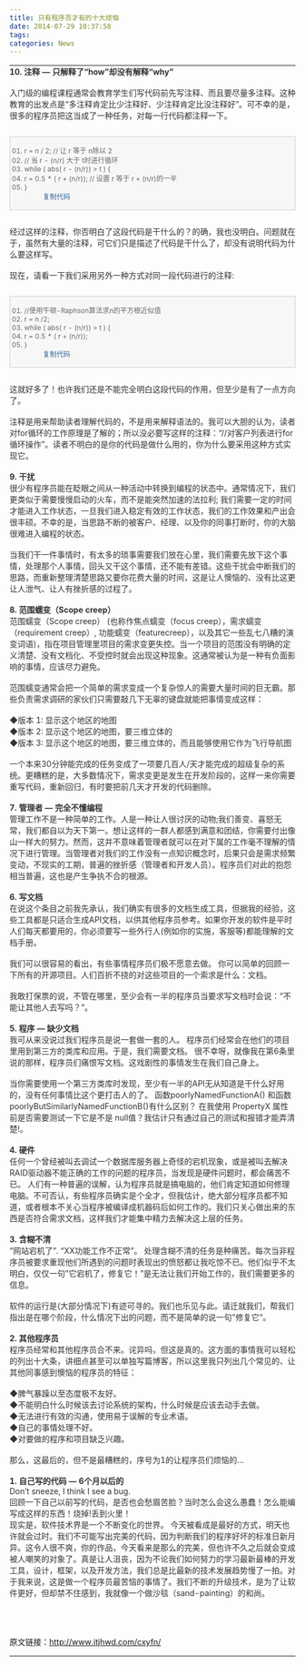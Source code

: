 ```yaml
---
title: 只有程序员才有的十大烦恼
date: 2014-07-29 10:37:58
tags: 
categories: News
---
```


<!--more-->


<div id="sina_keyword_ad_area2" class="articalContent   newfont_family">
<table cellspacing="0" cellpadding="0">
<tbody style="word-wrap:break-word; padding-bottom:0px; padding-top:0px; padding-left:0px; margin:0px; padding-right:0px">
<tr style="word-wrap:break-word; padding-bottom:0px; padding-top:0px; padding-left:0px; margin:0px; padding-right:0px">
<td style="word-wrap:break-word; font-size:14px; padding-bottom:0px; padding-top:0px; padding-left:0px; margin:0px; padding-right:0px">
<p align="left" style="word-wrap:break-word; padding-bottom:0px; padding-top:0px; padding-left:0px; margin:0px; padding-right:0px">
<span style="color:#333333; word-wrap:break-word; padding-bottom:0px; padding-top:0px; padding-left:0px; margin:0px; padding-right:0px"><span style="word-wrap:break-word; font-weight:700; padding-bottom:0px; padding-top:0px; padding-left:0px; margin:0px; padding-right:0px">10.
 注释 — 只解释了“how”却没有解释“why”</span></span></p>
<br style="word-wrap:break-word; padding-bottom:0px; padding-top:0px; padding-left:0px; margin:0px; padding-right:0px">
<p align="left" style="word-wrap:break-word; padding-bottom:0px; padding-top:0px; padding-left:0px; margin:0px; padding-right:0px">
<span style="color:#333333; word-wrap:break-word; padding-bottom:0px; padding-top:0px; padding-left:0px; margin:0px; padding-right:0px">入门级的编程课程通常会教育学生们写代码前先写注释、而且要尽量多注释。这种教育的出发点是“多注释肯定比少注释好、少注释肯定比没注释好”。可不幸的是，很多的程序员把这当成了一种任务，对每一行代码都注释一下。</span></p>
<br style="word-wrap:break-word; padding-bottom:0px; padding-top:0px; padding-left:0px; margin:0px; padding-right:0px">
<div style="overflow:hidden; word-wrap:break-word; border-top:rgb(204,204,204) 1px solid; border-right:rgb(204,204,204) 1px solid; border-bottom:rgb(204,204,204) 1px solid; zoom:1; color:rgb(102,102,102); padding-bottom:15px; padding-top:15px; padding-left:15px; margin:10px 0px; border-left:rgb(204,204,204) 1px solid; padding-right:15px; background-color:rgb(247,247,247)">
<div style="word-wrap:break-word; padding-bottom:0px; padding-top:0px; padding-left:0px; margin:0px; padding-right:0px">
<ol style="list-style-type:none; word-wrap:break-word; padding-bottom:0px!important; padding-top:0px!important; padding-left:0px!important; margin:0px 0px 0px 10px; padding-right:0px!important">
<li style="list-style-type:decimal-leading-zero; word-wrap:break-word; font-size:12px">
r = n / 2; // 让 r 等于 n除以 2&nbsp;<wbr>&nbsp;<wbr><br style="word-wrap:break-word; padding-bottom:0px; padding-top:0px; padding-left:0px; margin:0px; padding-right:0px">
</li><li style="list-style-type:decimal-leading-zero; word-wrap:break-word; font-size:12px">
// 当 r - (n/r) 大于 t时进行循环&nbsp;<wbr>&nbsp;<wbr><br style="word-wrap:break-word; padding-bottom:0px; padding-top:0px; padding-left:0px; margin:0px; padding-right:0px">
</li><li style="list-style-type:decimal-leading-zero; word-wrap:break-word; font-size:12px">
while ( abs( r - (n/r)) &gt; t ) {&nbsp;<wbr>&nbsp;<wbr><br style="word-wrap:break-word; padding-bottom:0px; padding-top:0px; padding-left:0px; margin:0px; padding-right:0px">
</li><li style="list-style-type:decimal-leading-zero; word-wrap:break-word; font-size:12px">
r = 0.5 * ( r &#43; (n/r)); // 设置 r 等于 r &#43; (n/r)的一半&nbsp;<wbr>&nbsp;<wbr><br style="word-wrap:break-word; padding-bottom:0px; padding-top:0px; padding-left:0px; margin:0px; padding-right:0px">
</li><li style="list-style-type:decimal-leading-zero; word-wrap:break-word; font-size:12px">
}</li></ol>
</div>
<span style="font-size:12px; color:#336699; word-wrap:break-word; padding-bottom:0px; font-style:normal; padding-top:0px; padding-left:0px; margin:0px 0px 0px 43px; padding-right:0px">复制代码</span></div>
<br style="word-wrap:break-word; padding-bottom:0px; padding-top:0px; padding-left:0px; margin:0px; padding-right:0px">
<p align="left" style="word-wrap:break-word; padding-bottom:0px; padding-top:0px; padding-left:0px; margin:0px; padding-right:0px">
<span style="color:#333333; word-wrap:break-word; padding-bottom:0px; padding-top:0px; padding-left:0px; margin:0px; padding-right:0px">经过这样的注释，你否明白了这段代码是干什么的？的确，我也没明白。问题就在于，虽然有大量的注释，可它们只是描述了代码是干什么了，却没有说明代码为什么要这样写。</span></p>
<br style="word-wrap:break-word; padding-bottom:0px; padding-top:0px; padding-left:0px; margin:0px; padding-right:0px">
<p align="left" style="word-wrap:break-word; padding-bottom:0px; padding-top:0px; padding-left:0px; margin:0px; padding-right:0px">
<span style="color:#333333; word-wrap:break-word; padding-bottom:0px; padding-top:0px; padding-left:0px; margin:0px; padding-right:0px">现在，请看一下我们采用另外一种方式对同一段代码进行的注释:</span></p>
<br style="word-wrap:break-word; padding-bottom:0px; padding-top:0px; padding-left:0px; margin:0px; padding-right:0px">
<div style="overflow:hidden; word-wrap:break-word; border-top:rgb(204,204,204) 1px solid; border-right:rgb(204,204,204) 1px solid; border-bottom:rgb(204,204,204) 1px solid; zoom:1; color:rgb(102,102,102); padding-bottom:15px; padding-top:15px; padding-left:15px; margin:10px 0px; border-left:rgb(204,204,204) 1px solid; padding-right:15px; background-color:rgb(247,247,247)">
<div style="word-wrap:break-word; padding-bottom:0px; padding-top:0px; padding-left:0px; margin:0px; padding-right:0px">
<ol style="list-style-type:none; word-wrap:break-word; padding-bottom:0px!important; padding-top:0px!important; padding-left:0px!important; margin:0px 0px 0px 10px; padding-right:0px!important">
<li style="list-style-type:decimal-leading-zero; word-wrap:break-word; font-size:12px">
//使用牛顿-Raphson算法求n的平方根近&#20284;&#20540;&nbsp;<wbr>&nbsp;<wbr><br style="word-wrap:break-word; padding-bottom:0px; padding-top:0px; padding-left:0px; margin:0px; padding-right:0px">
</li><li style="list-style-type:decimal-leading-zero; word-wrap:break-word; font-size:12px">
r = n /2;&nbsp;<wbr>&nbsp;<wbr><br style="word-wrap:break-word; padding-bottom:0px; padding-top:0px; padding-left:0px; margin:0px; padding-right:0px">
</li><li style="list-style-type:decimal-leading-zero; word-wrap:break-word; font-size:12px">
while ( abs( r - (n/r)) &gt; t ) {&nbsp;<wbr>&nbsp;<wbr><br style="word-wrap:break-word; padding-bottom:0px; padding-top:0px; padding-left:0px; margin:0px; padding-right:0px">
</li><li style="list-style-type:decimal-leading-zero; word-wrap:break-word; font-size:12px">
r = 0.5 * ( r &#43; (n/r));&nbsp;<wbr>&nbsp;<wbr><br style="word-wrap:break-word; padding-bottom:0px; padding-top:0px; padding-left:0px; margin:0px; padding-right:0px">
</li><li style="list-style-type:decimal-leading-zero; word-wrap:break-word; font-size:12px">
}</li></ol>
</div>
<span style="font-size:12px; color:#336699; word-wrap:break-word; padding-bottom:0px; font-style:normal; padding-top:0px; padding-left:0px; margin:0px 0px 0px 43px; padding-right:0px">复制代码</span></div>
<br style="word-wrap:break-word; padding-bottom:0px; padding-top:0px; padding-left:0px; margin:0px; padding-right:0px">
<p align="left" style="word-wrap:break-word; padding-bottom:0px; padding-top:0px; padding-left:0px; margin:0px; padding-right:0px">
<span style="color:#333333; word-wrap:break-word; padding-bottom:0px; padding-top:0px; padding-left:0px; margin:0px; padding-right:0px">这就好多了！也许我们还是不能完全明白这段代码的作用，但至少是有了一点方向了。</span></p>
<br style="word-wrap:break-word; padding-bottom:0px; padding-top:0px; padding-left:0px; margin:0px; padding-right:0px">
<p align="left" style="word-wrap:break-word; padding-bottom:0px; padding-top:0px; padding-left:0px; margin:0px; padding-right:0px">
<span style="color:#333333; word-wrap:break-word; padding-bottom:0px; padding-top:0px; padding-left:0px; margin:0px; padding-right:0px">注释是用来帮助读者理解代码的，不是用来解释语法的。我可以大胆的认为，读者对for循环的工作原理是了解的；所以没必要写这样的注释：“//对客户列表进行for循环操作”。读者不明白的是你的代码是做什么用的，你为什么要采用这种方式实现它。</span></p>
<br style="word-wrap:break-word; padding-bottom:0px; padding-top:0px; padding-left:0px; margin:0px; padding-right:0px">
<p align="left" style="word-wrap:break-word; padding-bottom:0px; padding-top:0px; padding-left:0px; margin:0px; padding-right:0px">
<span style="color:#333333; word-wrap:break-word; padding-bottom:0px; padding-top:0px; padding-left:0px; margin:0px; padding-right:0px"><span style="word-wrap:break-word; font-weight:700; padding-bottom:0px; padding-top:0px; padding-left:0px; margin:0px; padding-right:0px">9.
 干扰</span></span></p>
<p align="left" style="word-wrap:break-word; padding-bottom:0px; padding-top:0px; padding-left:0px; margin:0px; padding-right:0px">
<span style="color:#333333; word-wrap:break-word; padding-bottom:0px; padding-top:0px; padding-left:0px; margin:0px; padding-right:0px">很少有程序员能在眨&#30524;之间从一种活动中转换到编程的状态中。通常情况下，我们更类&#20284;于需要慢慢启动的火车，而不是能突然加速的法拉利; 我们需要一定的时间才能进入工作状态，一旦我们进入稳定有效的工作状态，我们的工作效果和产出会很丰硕。不幸的是，当思路不断的被客户、经理、以及你的同事打断时，你的大脑很难进入编程的状态。</span></p>
<br style="word-wrap:break-word; padding-bottom:0px; padding-top:0px; padding-left:0px; margin:0px; padding-right:0px">
<p align="left" style="word-wrap:break-word; padding-bottom:0px; padding-top:0px; padding-left:0px; margin:0px; padding-right:0px">
<span style="color:#333333; word-wrap:break-word; padding-bottom:0px; padding-top:0px; padding-left:0px; margin:0px; padding-right:0px">当我们干一件事情时，有太多的琐事需要我们放在心里，我们需要先放下这个事情，处理那个人事情，回头又干这个事情，还不能有差错。这些干扰会中断我们的思路，而重新整理清楚思路又要你花费大量的时间，这是让人懊恼的、没有比这更让人泄气、让人有挫折感的过程了。</span></p>
<br style="word-wrap:break-word; padding-bottom:0px; padding-top:0px; padding-left:0px; margin:0px; padding-right:0px">
<p align="left" style="word-wrap:break-word; padding-bottom:0px; padding-top:0px; padding-left:0px; margin:0px; padding-right:0px">
<span style="color:#333333; word-wrap:break-word; padding-bottom:0px; padding-top:0px; padding-left:0px; margin:0px; padding-right:0px"><span style="word-wrap:break-word; font-weight:700; padding-bottom:0px; padding-top:0px; padding-left:0px; margin:0px; padding-right:0px">8.
 范围蠕变（Scope creep）</span></span></p>
<p align="left" style="word-wrap:break-word; padding-bottom:0px; padding-top:0px; padding-left:0px; margin:0px; padding-right:0px">
<span style="color:#333333; word-wrap:break-word; padding-bottom:0px; padding-top:0px; padding-left:0px; margin:0px; padding-right:0px">范围蠕变（Scope creep） (也称作焦点蠕变（focus creep），需求蠕变（requirement creep）, 功能蠕变（featurecreep），以及其它一些乱七八糟的演变词语)，指在项目管理里项目的需求变更失控。当一个项目的范围没有明确的定义清楚、没有文档化、不受控时就会出现这种现象。这通常被认为是一种有负面影响的事情，应该尽力避免。</span></p>
<br style="word-wrap:break-word; padding-bottom:0px; padding-top:0px; padding-left:0px; margin:0px; padding-right:0px">
<p align="left" style="word-wrap:break-word; padding-bottom:0px; padding-top:0px; padding-left:0px; margin:0px; padding-right:0px">
<span style="color:#333333; word-wrap:break-word; padding-bottom:0px; padding-top:0px; padding-left:0px; margin:0px; padding-right:0px">范围蠕变通常会把一个简单的需求变成一个复杂惊人的需要大量时间的巨无霸。那些负责需求调研的家伙们只需要敲几下无辜的键盘就能把事情变成这样：</span></p>
<br style="word-wrap:break-word; padding-bottom:0px; padding-top:0px; padding-left:0px; margin:0px; padding-right:0px">
<p align="left" style="word-wrap:break-word; padding-bottom:0px; padding-top:0px; padding-left:0px; margin:0px; padding-right:0px">
<span style="color:#333333; word-wrap:break-word; padding-bottom:0px; padding-top:0px; padding-left:0px; margin:0px; padding-right:0px">◆版本 1: 显示这个地区的地图</span></p>
<p align="left" style="word-wrap:break-word; padding-bottom:0px; padding-top:0px; padding-left:0px; margin:0px; padding-right:0px">
<span style="color:#333333; word-wrap:break-word; padding-bottom:0px; padding-top:0px; padding-left:0px; margin:0px; padding-right:0px">◆版本 2: 显示这个地区的地图，要三维立体的</span></p>
<p align="left" style="word-wrap:break-word; padding-bottom:0px; padding-top:0px; padding-left:0px; margin:0px; padding-right:0px">
<span style="color:#333333; word-wrap:break-word; padding-bottom:0px; padding-top:0px; padding-left:0px; margin:0px; padding-right:0px">◆版本 3: 显示这个地区的地图，要三维立体的，而且能够使用它作为飞行导航图</span></p>
<br style="word-wrap:break-word; padding-bottom:0px; padding-top:0px; padding-left:0px; margin:0px; padding-right:0px">
<p align="left" style="word-wrap:break-word; padding-bottom:0px; padding-top:0px; padding-left:0px; margin:0px; padding-right:0px">
<span style="color:#333333; word-wrap:break-word; padding-bottom:0px; padding-top:0px; padding-left:0px; margin:0px; padding-right:0px">一个本来30分钟能完成的任务变成了一项要几百人/天才能完成的超级复杂的系统。更糟糕的是，大多数情况下，需求变更是发生在开发阶段的，这样一来你需要重写代码，重新回归，有时要把前几天才开发的代码删除。</span></p>
<br style="word-wrap:break-word; padding-bottom:0px; padding-top:0px; padding-left:0px; margin:0px; padding-right:0px">
<p align="left" style="word-wrap:break-word; padding-bottom:0px; padding-top:0px; padding-left:0px; margin:0px; padding-right:0px">
<span style="color:#333333; word-wrap:break-word; padding-bottom:0px; padding-top:0px; padding-left:0px; margin:0px; padding-right:0px"><span style="word-wrap:break-word; font-weight:700; padding-bottom:0px; padding-top:0px; padding-left:0px; margin:0px; padding-right:0px">7.
 管理者 — 完全不懂编程</span></span></p>
<p align="left" style="word-wrap:break-word; padding-bottom:0px; padding-top:0px; padding-left:0px; margin:0px; padding-right:0px">
<span style="color:#333333; word-wrap:break-word; padding-bottom:0px; padding-top:0px; padding-left:0px; margin:0px; padding-right:0px">管理工作不是一种简单的工作。人是一种让人很讨厌的动物;我们善变、喜怒无常，我们都自以为天下第一。想让这样的一群人都感到满意和团结，你需要付出像山一样大的努力。然而，这并不意味着管理者就可以在对下属的工作毫不理解的情况下进行管理。当管理者对我们的工作没有一点知识概念时，后果只会是需求频繁变动，不现实的工期，普遍的挫折感（管理者和开发人员）。程序员们对此的抱怨相当普遍，这也是产生争执不合的根源。</span></p>
<br style="word-wrap:break-word; padding-bottom:0px; padding-top:0px; padding-left:0px; margin:0px; padding-right:0px">
<p align="left" style="word-wrap:break-word; padding-bottom:0px; padding-top:0px; padding-left:0px; margin:0px; padding-right:0px">
<span style="color:#333333; word-wrap:break-word; padding-bottom:0px; padding-top:0px; padding-left:0px; margin:0px; padding-right:0px"><span style="word-wrap:break-word; font-weight:700; padding-bottom:0px; padding-top:0px; padding-left:0px; margin:0px; padding-right:0px">6.
 写文档</span></span></p>
<p align="left" style="word-wrap:break-word; padding-bottom:0px; padding-top:0px; padding-left:0px; margin:0px; padding-right:0px">
<span style="color:#333333; word-wrap:break-word; padding-bottom:0px; padding-top:0px; padding-left:0px; margin:0px; padding-right:0px">在说这个条目之前我先承认，我们确实有很多的文档生成工具，但据我的经验，这些工具都是只适合生成API文档，以供其他程序员参考。如果你开发的软件是平时人们每天都要用的，你必须要写一些外行人(例如你的实施，客服等)都能理解的文档手册。</span></p>
<br style="word-wrap:break-word; padding-bottom:0px; padding-top:0px; padding-left:0px; margin:0px; padding-right:0px">
<p align="left" style="word-wrap:break-word; padding-bottom:0px; padding-top:0px; padding-left:0px; margin:0px; padding-right:0px">
<span style="color:#333333; word-wrap:break-word; padding-bottom:0px; padding-top:0px; padding-left:0px; margin:0px; padding-right:0px">我们可以很容易的看出，有些事情程序员们极不愿意去做。 你可以简单的回顾一下所有的开源项目。人们百折不挠的对这些项目的一个索求是什么：文档。</span></p>
<p align="left" style="word-wrap:break-word; padding-bottom:0px; padding-top:0px; padding-left:0px; margin:0px; padding-right:0px">
<span style="color:#333333; word-wrap:break-word; padding-bottom:0px; padding-top:0px; padding-left:0px; margin:0px; padding-right:0px"><br style="word-wrap:break-word; padding-bottom:0px; padding-top:0px; padding-left:0px; margin:0px; padding-right:0px">
我敢打保票的说，不管在哪里，至少会有一半的程序员当要求写文档时会说：“不能让其他人去写吗？“。</span></p>
<br style="word-wrap:break-word; padding-bottom:0px; padding-top:0px; padding-left:0px; margin:0px; padding-right:0px">
<p align="left" style="word-wrap:break-word; padding-bottom:0px; padding-top:0px; padding-left:0px; margin:0px; padding-right:0px">
<span style="color:#333333; word-wrap:break-word; padding-bottom:0px; padding-top:0px; padding-left:0px; margin:0px; padding-right:0px"><span style="word-wrap:break-word; font-weight:700; padding-bottom:0px; padding-top:0px; padding-left:0px; margin:0px; padding-right:0px">5.
 程序 — 缺少文档</span></span></p>
<p align="left" style="word-wrap:break-word; padding-bottom:0px; padding-top:0px; padding-left:0px; margin:0px; padding-right:0px">
<span style="color:#333333; word-wrap:break-word; padding-bottom:0px; padding-top:0px; padding-left:0px; margin:0px; padding-right:0px">我可从来没说过我们程序员是说一套做一套的人。 程序员们经常会在他们的项目里用到第三方的类库和应用。于是，我们需要文档。 很不幸呀，就像我在第6条里说的那样，程序员们痛恨写文档。这戏剧性的事情发生在我们自己身上。</span></p>
<br style="word-wrap:break-word; padding-bottom:0px; padding-top:0px; padding-left:0px; margin:0px; padding-right:0px">
<p align="left" style="word-wrap:break-word; padding-bottom:0px; padding-top:0px; padding-left:0px; margin:0px; padding-right:0px">
<span style="color:#333333; word-wrap:break-word; padding-bottom:0px; padding-top:0px; padding-left:0px; margin:0px; padding-right:0px">当你需要使用一个第三方类库时发现，至少有一半的API无从知道是干什么好用的，没有任何事情比这个更打击人的了。 函数poorlyNamedFunctionA() 和函数 poorlyButSimilarlyNamedF<wbr>unctionB()有什么区别？
 在我使用 PropertyX 属性前是否需要测试一下它是不是 null&#20540;？我估计只有通过自己的测试和报错才能弄清楚!。</span></p>
<br style="word-wrap:break-word; padding-bottom:0px; padding-top:0px; padding-left:0px; margin:0px; padding-right:0px">
<p align="left" style="word-wrap:break-word; padding-bottom:0px; padding-top:0px; padding-left:0px; margin:0px; padding-right:0px">
<span style="color:#333333; word-wrap:break-word; padding-bottom:0px; padding-top:0px; padding-left:0px; margin:0px; padding-right:0px"><span style="word-wrap:break-word; font-weight:700; padding-bottom:0px; padding-top:0px; padding-left:0px; margin:0px; padding-right:0px">4.
 硬件</span></span></p>
<p align="left" style="word-wrap:break-word; padding-bottom:0px; padding-top:0px; padding-left:0px; margin:0px; padding-right:0px">
<span style="color:#333333; word-wrap:break-word; padding-bottom:0px; padding-top:0px; padding-left:0px; margin:0px; padding-right:0px">任何一个曾经被叫去调试一个数据库服务器上奇怪的宕机现象，或是被叫去解决RAID驱动器不能正确的工作的问题的程序员，当发现是硬件问题时，都会痛苦不已。 人们有一种普遍的误解，认为程序员就是搞电脑的，他们肯定知道如何修理电脑。不可否认，有些程序员确实是个全才，但我估计，绝大部分程序员都不知道，或者根本不关心当程序被编译成机器码后如何工作的。我们只关心做出来的东西是否符合需求文档，这样我们才能集中精力去解决这上层的任务。</span></p>
<br style="word-wrap:break-word; padding-bottom:0px; padding-top:0px; padding-left:0px; margin:0px; padding-right:0px">
<p align="left" style="word-wrap:break-word; padding-bottom:0px; padding-top:0px; padding-left:0px; margin:0px; padding-right:0px">
<span style="color:#333333; word-wrap:break-word; padding-bottom:0px; padding-top:0px; padding-left:0px; margin:0px; padding-right:0px"><span style="word-wrap:break-word; font-weight:700; padding-bottom:0px; padding-top:0px; padding-left:0px; margin:0px; padding-right:0px">3.
 含糊不清</span></span></p>
<p align="left" style="word-wrap:break-word; padding-bottom:0px; padding-top:0px; padding-left:0px; margin:0px; padding-right:0px">
<span style="color:#333333; word-wrap:break-word; padding-bottom:0px; padding-top:0px; padding-left:0px; margin:0px; padding-right:0px">“网站宕机了”. “XX功能工作不正常”。 处理含糊不清的任务是种痛苦。每次当非程序员被要求重现他们所遇到的问题时表现出的愤怒都让我吃惊不已。他们&#20284;乎不太明白，仅仅一句”它宕机了，修复它！”是无法让我们开始工作的，我们需要更多的信息。</span></p>
<br style="word-wrap:break-word; padding-bottom:0px; padding-top:0px; padding-left:0px; margin:0px; padding-right:0px">
<p align="left" style="word-wrap:break-word; padding-bottom:0px; padding-top:0px; padding-left:0px; margin:0px; padding-right:0px">
<span style="color:#333333; word-wrap:break-word; padding-bottom:0px; padding-top:0px; padding-left:0px; margin:0px; padding-right:0px">软件的运行是(大部分情况下)有迹可寻的。我们也乐见与此。请迁就我们，帮我们指出是在哪个阶段，什么情况下出的问题，而不是简单的说一句”修复它“。</span></p>
<br style="word-wrap:break-word; padding-bottom:0px; padding-top:0px; padding-left:0px; margin:0px; padding-right:0px">
<p align="left" style="word-wrap:break-word; padding-bottom:0px; padding-top:0px; padding-left:0px; margin:0px; padding-right:0px">
<span style="color:#333333; word-wrap:break-word; padding-bottom:0px; padding-top:0px; padding-left:0px; margin:0px; padding-right:0px"><span style="word-wrap:break-word; font-weight:700; padding-bottom:0px; padding-top:0px; padding-left:0px; margin:0px; padding-right:0px">2.
 其他程序员</span></span></p>
<p align="left" style="word-wrap:break-word; padding-bottom:0px; padding-top:0px; padding-left:0px; margin:0px; padding-right:0px">
<span style="color:#333333; word-wrap:break-word; padding-bottom:0px; padding-top:0px; padding-left:0px; margin:0px; padding-right:0px">程序员经常和其他程序员合不来。诧异吗，但这是真的。这方面的事情我可以轻松的列出十大条，讲细点甚至可以单独写篇博客，所以这里我只列出几个常见的、让其他同事感到懊恼的程序员的特征：</span></p>
<br style="word-wrap:break-word; padding-bottom:0px; padding-top:0px; padding-left:0px; margin:0px; padding-right:0px">
<p align="left" style="word-wrap:break-word; padding-bottom:0px; padding-top:0px; padding-left:0px; margin:0px; padding-right:0px">
<span style="color:#333333; word-wrap:break-word; padding-bottom:0px; padding-top:0px; padding-left:0px; margin:0px; padding-right:0px">◆脾气暴躁以至态度极不友好。</span></p>
<p align="left" style="word-wrap:break-word; padding-bottom:0px; padding-top:0px; padding-left:0px; margin:0px; padding-right:0px">
<span style="color:#333333; word-wrap:break-word; padding-bottom:0px; padding-top:0px; padding-left:0px; margin:0px; padding-right:0px">◆不能明白什么时候该去讨论系统的架构，什么时候是应该去动手去做。</span></p>
<p align="left" style="word-wrap:break-word; padding-bottom:0px; padding-top:0px; padding-left:0px; margin:0px; padding-right:0px">
<span style="color:#333333; word-wrap:break-word; padding-bottom:0px; padding-top:0px; padding-left:0px; margin:0px; padding-right:0px">◆无法进行有效的沟通，使用易于误解的专业术语。</span></p>
<p align="left" style="word-wrap:break-word; padding-bottom:0px; padding-top:0px; padding-left:0px; margin:0px; padding-right:0px">
<span style="color:#333333; word-wrap:break-word; padding-bottom:0px; padding-top:0px; padding-left:0px; margin:0px; padding-right:0px">◆自己的事情处理不好。</span></p>
<p align="left" style="word-wrap:break-word; padding-bottom:0px; padding-top:0px; padding-left:0px; margin:0px; padding-right:0px">
<span style="color:#333333; word-wrap:break-word; padding-bottom:0px; padding-top:0px; padding-left:0px; margin:0px; padding-right:0px">◆对要做的程序和项目缺乏兴趣。</span></p>
<br style="word-wrap:break-word; padding-bottom:0px; padding-top:0px; padding-left:0px; margin:0px; padding-right:0px">
<p align="left" style="word-wrap:break-word; padding-bottom:0px; padding-top:0px; padding-left:0px; margin:0px; padding-right:0px">
<span style="color:#333333; word-wrap:break-word; padding-bottom:0px; padding-top:0px; padding-left:0px; margin:0px; padding-right:0px">那么，这最后的，但不是最糟糕的，序号为1的让程序员们烦恼的…</span></p>
<br style="word-wrap:break-word; padding-bottom:0px; padding-top:0px; padding-left:0px; margin:0px; padding-right:0px">
<p align="left" style="word-wrap:break-word; padding-bottom:0px; padding-top:0px; padding-left:0px; margin:0px; padding-right:0px">
<span style="color:#333333; word-wrap:break-word; padding-bottom:0px; padding-top:0px; padding-left:0px; margin:0px; padding-right:0px"><span style="word-wrap:break-word; font-weight:700; padding-bottom:0px; padding-top:0px; padding-left:0px; margin:0px; padding-right:0px">1.
 自己写的代码 — 6个月以后的</span></span></p>
<p align="left" style="word-wrap:break-word; padding-bottom:0px; padding-top:0px; padding-left:0px; margin:0px; padding-right:0px">
<span style="color:#333333; word-wrap:break-word; padding-bottom:0px; padding-top:0px; padding-left:0px; margin:0px; padding-right:0px">Don’t sneeze, I think I see a bug.</span></p>
<p align="left" style="word-wrap:break-word; padding-bottom:0px; padding-top:0px; padding-left:0px; margin:0px; padding-right:0px">
<span style="color:#333333; word-wrap:break-word; padding-bottom:0px; padding-top:0px; padding-left:0px; margin:0px; padding-right:0px">回顾一下自己以前写的代码，是否也会愁眉苦脸？当时怎么会这么愚蠢！怎么能编写成这样的东西！烧掉!丢到火里！</span></p>
<p align="left" style="word-wrap:break-word; padding-bottom:0px; padding-top:0px; padding-left:0px; margin:0px; padding-right:0px">
<span style="color:#333333; word-wrap:break-word; padding-bottom:0px; padding-top:0px; padding-left:0px; margin:0px; padding-right:0px">现实是，软件技术界是一个不断变化的世界。 今天被看成是最好的方式，明天也许就会过时。我们不可能写出完美的代码，因为判断我们的程序好坏的标准日新月异。这令人很不爽，你的作品，今天看来是那么的完美，但也许不久之后就会变成被人嘲笑的对象了。真是让人沮丧，因为不论我们如何努力的学习最新最棒的开发工具，设计，框架，以及开发方法，我们总是比最新的技术发展趋势慢了一拍。对于我来说，这是做一个程序员最苦恼的事情了。我们不断的升级技术，是为了让软件更好，但却禁不住感到，我就像一个做沙毯（sand-painting）的和尚。</span></p>
<br style="word-wrap:break-word; padding-bottom:0px; padding-top:0px; padding-left:0px; margin:0px; padding-right:0px">
<br style="word-wrap:break-word; padding-bottom:0px; padding-top:0px; padding-left:0px; margin:0px; padding-right:0px">
<br style="word-wrap:break-word; padding-bottom:0px; padding-top:0px; padding-left:0px; margin:0px; padding-right:0px">
<p style="word-wrap:break-word; padding-bottom:15px; padding-top:15px; padding-left:0px; margin:0px; padding-right:0px">
原文链接：<a target="_blank" href="http://www.itjhwd.com/cxyfn/" target="_blank">http://www.itjhwd.com/cxyfn/</a></p>
</td>
</tr>
</tbody>
</table>
</div>
